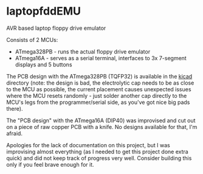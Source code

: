 # laptopfddEMU
AVR based laptop floppy drive emulator

Consists of 2 MCUs:
- ATmega328PB - runs the actual floppy drive emulator
- ATmega16A - serves as a serial terminal, interfaces to 3x 7-segment displays and 5 buttons

The PCB design with the ATmega328PB (TQFP32) is available in the [kicad](/kicad) directory
(note: the design is bad, the electrolytic cap needs to be as close to the MCU as possible, the current placement causes unexpected issues where the MCU resets randomly - 
just solder another cap directly to the MCU's legs from the programmer/serial side, as you've got nice big pads there).

The "PCB design" with the ATmega16A (DIP40) was improvised and cut out on a piece of raw copper PCB with a knife. No designs available for that, I'm afraid.

Apologies for the lack of documentation on this project, but I was improvising almost everything (as I needed to get this project done extra quick)
and did not keep track of progress very well. Consider building this only if you feel brave enough for it.
